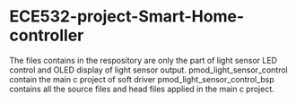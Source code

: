 # ECE532-project-Smart-Home-controller
The files contains in the respository are only the part of light sensor LED control and OLED display of light sensor output.
pmod_light_sensor_control contain the main c project of soft driver
pmod_light_sensor_control_bsp contains all the source files and head files applied in the main c project.
